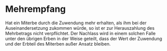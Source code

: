 # Mehrempfang

Hat ein Miterbe durch die Zuwendung mehr erhalten, als ihm bei der Auseinandersetzung zukommen würde, so ist er zur Herauszahlung des Mehrbetrags nicht verpflichtet. Der Nachlass wird in einem solchen Falle unter den übrigen Erben in der Weise geteilt, dass der Wert der Zuwendung und der Erbteil des Miterben außer Ansatz bleiben.